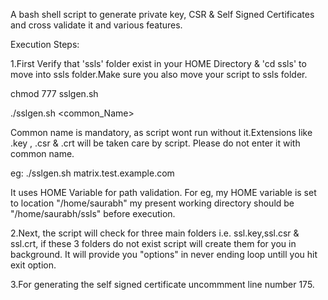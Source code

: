 A bash shell script to generate private key, CSR & Self Signed Certificates and cross validate it and various features.

Execution Steps:

1.First Verify that 'ssls' folder exist in your HOME Directory & 'cd ssls' to move into ssls folder.Make sure you also move your script to ssls folder.

  chmod 777 sslgen.sh

  ./sslgen.sh <common_Name>

Common name is mandatory, as script wont run without it.Extensions like .key , .csr & .crt will be taken care by script. Please do not enter it with common name.

  eg: ./sslgen.sh matrix.test.example.com 

It uses HOME Variable for path validation. For eg, my HOME variable is set to location "/home/saurabh" my present working directory should be "/home/saurabh/ssls" before execution.

2.Next, the script will check for three main folders i.e. ssl.key,ssl.csr & ssl.crt, if these 3 folders do not exist script will create them for you in background. It will provide you "options" in never ending loop untill you hit exit option.

3.For generating the self signed certificate uncommment line number 175.
